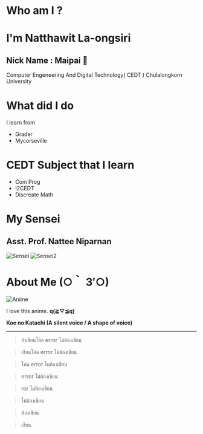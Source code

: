 # Who am I ?

# **I'm Natthawit La-ongsiri**
## Nick Name : Maipai 🎍

Computer Engeneering And Digital Technology( CEDT ) Chulalongkorn University

# What did I do

I learn from 
- Grader
- Mycorseville

# CEDT Subject that I learn

- Com Prog
- I2CEDT
- Discreate Math

# My Sensei 
## Asst. Prof. Nattee Niparnan
![Sensei](https://cdn.discordapp.com/avatars/428960062699208734/6aeae449ad58f6ed72cfa0fbfc82e370.webp?size=100)
![Sensei2](https://cdn.discordapp.com/avatars/863314026180509707/1a94ae94156464e0627d9dceef78afc1.webp?size=100)

# About Me (○｀ 3′○)

![Anime](https://miro.medium.com/v2/resize:fit:1400/1*6vghLHfR5DfgCkFGLvUTBg.jpeg)

I love this anime. **q(≧▽≦q)**


**Koe no Katachi (A silent voice / A shape of voice)**

---

> ถ้าเขียนโค้ด error ไม่ต้องเขียน


> เขียนโค้ด error ไม่ต้องเขียน


> โค้ด error ไม่ต้องเขียน


> error ไม่ต้องเขียน


> ror ไม่ต้องเขียน


> ไม่ต้องเขียน


> ต้องเขียน


> เขียน
